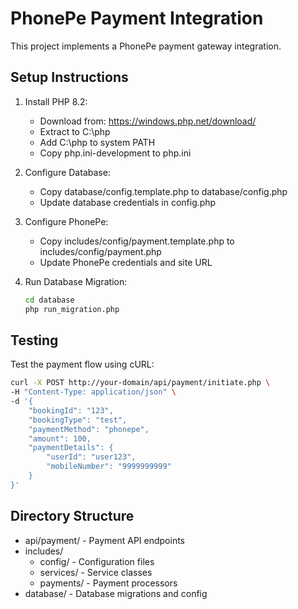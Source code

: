 # PhonePe Payment Integration

This project implements a PhonePe payment gateway integration.

## Setup Instructions

1. Install PHP 8.2:
   - Download from: https://windows.php.net/download/
   - Extract to C:\php
   - Add C:\php to system PATH
   - Copy php.ini-development to php.ini

2. Configure Database:
   - Copy database/config.template.php to database/config.php
   - Update database credentials in config.php

3. Configure PhonePe:
   - Copy includes/config/payment.template.php to includes/config/payment.php
   - Update PhonePe credentials and site URL

4. Run Database Migration:
   ```bash
   cd database
   php run_migration.php
   ```

## Testing

Test the payment flow using cURL:
```bash
curl -X POST http://your-domain/api/payment/initiate.php \
-H "Content-Type: application/json" \
-d '{
    "bookingId": "123",
    "bookingType": "test",
    "paymentMethod": "phonepe",
    "amount": 100,
    "paymentDetails": {
        "userId": "user123",
        "mobileNumber": "9999999999"
    }
}'
```

## Directory Structure

- api/payment/ - Payment API endpoints
- includes/
  - config/ - Configuration files
  - services/ - Service classes
  - payments/ - Payment processors
- database/ - Database migrations and config
